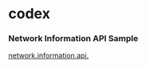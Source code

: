 # codex

### Network Information API Sample
[network.information.api.](https://github.com/andyavos/codex/tree/main/network.information.api)

